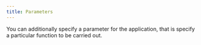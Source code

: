 ```yaml
---
title: Parameters
---
```



You can additionally specify a parameter for the application, that is specify a particular function to be carried out.
